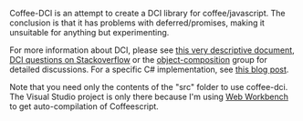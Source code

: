 Coffee-DCI is an attempt to create a DCI library for coffee/javascript. The conclusion is that it has problems with deferred/promises, making it unsuitable for anything but experimenting.

For more information about DCI, please see [this very descriptive document](http://www.artima.com/articles/dci_vision.html), [DCI questions on Stackoverflow](http://stackoverflow.com/questions/tagged/dci) or the [object-composition](https://groups.google.com/forum/?fromgroups#!forum/object-composition) group for detailed discussions. For a specific C# implementation, see [this blog post](http://horsdal.blogspot.se/2009/05/dci-in-c.html).

Note that you need only the contents of the "src" folder to use coffee-dci. The Visual Studio project is only there because I'm using [Web Workbench](http://www.mindscapehq.com/products/web-workbench) to get auto-compilation of Coffeescript.
